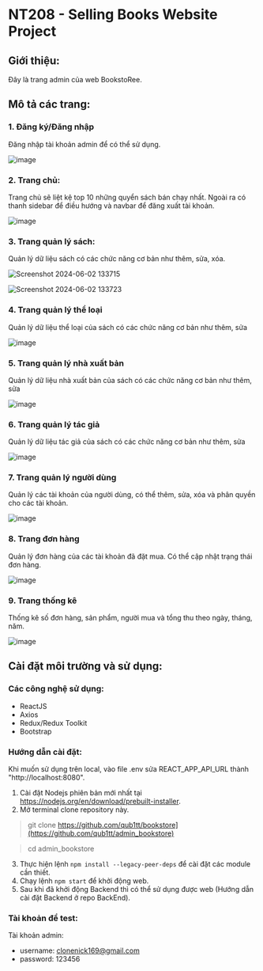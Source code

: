 # NT208 - Selling Books Website Project

## Giới thiệu:
Đây là trang admin của web BookstoRee.

## Mô tả các trang:

### 1. Đăng ký/Đăng nhập
Đăng nhập tài khoản admin để có thể sử dụng.

![image](https://github.com/qub1tt/admin_bookstore/assets/91910146/af9b233a-ab50-4ff5-bcbb-d94ad5f55b38)

### 2. Trang chủ:
Trang chủ sẽ liệt kệ top 10 những quyển sách bán chạy nhất. Ngoài ra có thanh sidebar để điều hướng và navbar để đăng xuất tài khoản.

![image](https://github.com/qub1tt/admin_bookstore/assets/91910146/a865cdd2-b7a7-4f35-84b4-5c8c68e0a65b)

### 3. Trang quản lý sách:
Quản lý dữ liệu sách có các chức năng cơ bản như thêm, sửa, xóa.

![Screenshot 2024-06-02 133715](https://github.com/qub1tt/admin_bookstore/assets/91910146/70fcf0a6-cf58-44cc-bf4b-e67bfeb0e9c6)

![Screenshot 2024-06-02 133723](https://github.com/qub1tt/admin_bookstore/assets/91910146/91601f75-96ac-4066-a3ee-d1c2fcdffdd0)


### 4. Trang quản lý thể loại
Quản lý dữ liệu thể loại của sách có các chức năng cơ bản như thêm, sửa

![image](https://github.com/qub1tt/admin_bookstore/assets/91910146/75139355-95ed-44d4-aaa9-56e5de7ca59d)


### 5. Trang quản lý nhà xuất bản
Quản lý dữ liệu nhà xuất bản của sách có các chức năng cơ bản như thêm, sửa

![image](https://github.com/qub1tt/admin_bookstore/assets/91910146/143ac308-cb9b-477c-89e9-ed5bc9f2b7e6)
    
### 6. Trang quản lý tác giả
Quản lý dữ liệu tác giả của sách có các chức năng cơ bản như thêm, sửa

![image](https://github.com/qub1tt/admin_bookstore/assets/91910146/d206d443-30e9-4158-a3b6-4c2526303db1)


### 7. Trang quản lý người dùng
Quản lý các tài khoản của người dùng, có thể thêm, sửa, xóa và phân quyền cho các tài khoản.

![image](https://github.com/qub1tt/admin_bookstore/assets/91910146/9ccac2a1-865c-4d57-97fd-cd394da63e55)


### 8. Trang đơn hàng
Quản lý đơn hàng của các tài khoản đã đặt mua. Có thể cập nhật trạng thái đơn hàng.

![image](https://github.com/qub1tt/admin_bookstore/assets/91910146/7c66221d-906c-4b70-9780-d96af92aa21c)

### 9. Trang thống kê
Thống kê số đơn hàng, sản phẩm, người mua và tổng thu theo ngày, tháng, năm.

![image](https://github.com/qub1tt/admin_bookstore/assets/91910146/271ec3fd-5a78-4084-b1cf-a338a9addc73)



## Cài đặt môi trường và sử dụng:

### Các công nghệ sử dụng:

- ReactJS
- Axios
- Redux/Redux Toolkit
- Bootstrap

### Hướng dẫn cài đặt:
Khi muốn sử dụng trên local, vào file .env sửa REACT_APP_API_URL thành "http://localhost:8080".

1. Cài đặt Nodejs phiên bản mới nhất tại https://nodejs.org/en/download/prebuilt-installer.
2. Mở terminal clone repository này.
> git clone https://github.com/qub1tt/bookstore](https://github.com/qub1tt/admin_bookstore)

> cd admin_bookstore
3. Thực hiện lệnh  `npm install --legacy-peer-deps` để cài đặt các module cần thiết.
4. Chạy lệnh `npm start` để khởi động web.
5. Sau khi đã khởi động Backend thì có thể sử dụng được web (Hướng dẫn cài đặt Backend ở repo BackEnd).

### Tài khoản để test:

Tài khoản admin:
  - username: clonenick169@gmail.com
  - password: 123456


